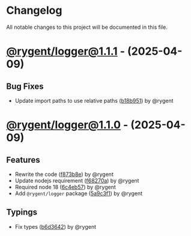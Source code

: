 # Changelog

All notable changes to this project will be documented in this file.

# [@rygent/logger@1.1.1](https://github.com/rygent/utilities/compare/@rygent/logger@1.1.0...@rygent/logger@1.1.1) - (2025-04-09)

## Bug Fixes

- Update import paths to use relative paths ([b18b951](https://github.com/rygent/utilities/commit/b18b951904170c66be0e5d1fb4e4d206ea3872c2)) by @rygent

# [@rygent/logger@1.1.0](https://github.com/rygent/utilities/tree/@rygent/logger@1.1.0) - (2025-04-09)

## Features

- Rewrite the code ([f873b8e](https://github.com/rygent/utilities/commit/f873b8e40cab6e9ca338566fc9da6d505e9d42bc)) by @rygent
- Update nodejs requirement ([f68270a](https://github.com/rygent/utilities/commit/f68270abe3fee1ee74f29c7f6f8c6a17a736b91b)) by @rygent
- Required node 18 ([6c4eb57](https://github.com/rygent/utilities/commit/6c4eb577e014d3ae18062cdb549f88b9be9de5b3)) by @rygent
- Add `@rygent/logger` package ([5a9c3f1](https://github.com/rygent/utilities/commit/5a9c3f144134a6a3a039c54a2dde7c01720c6db0)) by @rygent

## Typings

- Fix types ([b6d3642](https://github.com/rygent/utilities/commit/b6d3642eee3cafe0b56e3c1a6677824f6427c23b)) by @rygent

